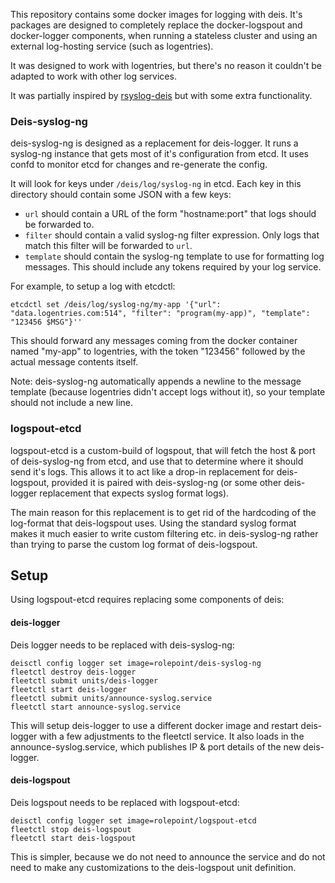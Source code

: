 This repository contains some docker images for logging with deis.  It's
packages are designed to completely replace the docker-logspout and
docker-logger components, when running a stateless cluster and using an
external log-hosting service (such as logentries).

It was designed to work with logentries, but there's no reason it couldn't be
adapted to work with other log services.

It was partially inspired by
[rsyslog-deis](https://github.com/everydayhero/rsyslog-deis) but with some
extra functionality.

### Deis-syslog-ng

deis-syslog-ng is designed as a replacement for deis-logger.  It runs a
syslog-ng instance that gets most of it's configuration from etcd.  It uses
confd to monitor etcd for changes and re-generate the config.

It will look for keys under `/deis/log/syslog-ng` in etcd.  Each key in this
directory should contain some JSON with a few keys:

* `url` should contain a URL of the form "hostname:port" that logs should be
  forwarded to.
* `filter` should contain a valid syslog-ng filter expression.  Only logs that
  match this filter will be forwarded to `url`.
* `template` should contain the syslog-ng template to use for formatting log
  messages.  This should include any tokens required by your log service.

For example, to setup a log with etcdctl:

    etcdctl set /deis/log/syslog-ng/my-app '{"url": "data.logentries.com:514", "filter": "program(my-app)", "template": "123456 $MSG"}''

This should forward any messages coming from the docker container named
"my-app" to logentries, with the token "123456" followed by the actual message
contents itself.

Note: deis-syslog-ng automatically appends a newline to the message template
(because logentries didn't accept logs without it), so your template should not
include a new line.

### logspout-etcd

logspout-etcd is a custom-build of logspout, that will fetch the host & port of
deis-syslog-ng from etcd, and use that to determine where it should send it's
logs.  This allows it to act like a drop-in replacement for deis-logspout,
provided it is paired with deis-syslog-ng (or some other deis-logger
replacement that expects syslog format logs).

The main reason for this replacement is to get rid of the hardcoding of the
log-format that deis-logspout uses.  Using the standard syslog format makes it
much easier to write custom filtering etc. in deis-syslog-ng rather than trying
to parse the custom log format of deis-logspout.


## Setup

Using logspout-etcd requires replacing some components of deis:

#### deis-logger

Deis logger needs to be replaced with deis-syslog-ng:

    deisctl config logger set image=rolepoint/deis-syslog-ng
    fleetctl destroy deis-logger
    fleetctl submit units/deis-logger
    fleetctl start deis-logger
    fleetctl submit units/announce-syslog.service
    fleetctl start announce-syslog.service

This will setup deis-logger to use a different docker image and restart
deis-logger with a few adjustments to the fleetctl service.  It also loads in
the announce-syslog.service, which publishes IP & port details of the new
deis-logger.

#### deis-logspout

Deis logspout needs to be replaced with logspout-etcd:

    deisctl config logger set image=rolepoint/logspout-etcd
    fleetctl stop deis-logspout
    fleetctl start deis-logspout

This is simpler, because we do not need to announce the service and do not
need to make any customizations to the deis-logspout unit definition.
